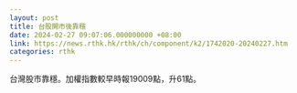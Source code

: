 ```yaml
---
layout: post
title: 台股開市後靠穩
date: 2024-02-27 09:07:06.000000000 +08:00
link: https://news.rthk.hk/rthk/ch/component/k2/1742020-20240227.htm
categories: rthk
---
```


台灣股市靠穩。加權指數較早時報19009點，升61點。
